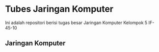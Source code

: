 # Tubes Jaringan Komputer

Ini adalah repositori berisi tugas besar Jaringan Komputer Kelompok 5 IF-45-10

## Jaringan Komputer
